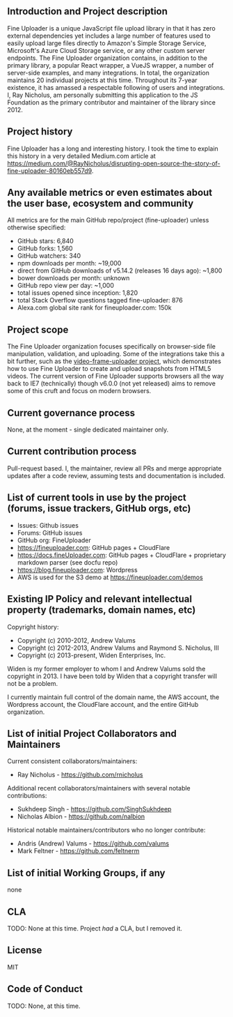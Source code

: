 ## Introduction and Project description

Fine Uploader is a unique JavaScript file upload library in that it has zero external dependencies yet includes a large number of features used to easily upload large files directly to Amazon's Simple Storage Service, Microsoft's Azure Cloud Storage service, or any other custom server endpoints. The Fine Uploader organization contains, in addition to the primary library, a popular React wrapper, a VueJS wrapper, a number of server-side examples, and many integrations. In total, the organization maintains 20 individual projects at this time. Throughout its 7-year existence, it has amassed a respectable following of users and integrations. I, Ray Nicholus, am personally submitting this application to the JS Foundation as the primary contributor and maintainer of the library since 2012.

## Project history

Fine Uploader has a long and interesting history. I took the time to explain this history in a very detailed Medium.com article at https://medium.com/@RayNicholus/disrupting-open-source-the-story-of-fine-uploader-80160eb557d9.

## Any available metrics or even estimates about the user base, ecosystem and community

All metrics are for the main GitHub repo/project (fine-uploader) unless otherwise specified:

* GitHub stars: 6,840
* GitHub forks: 1,560
* GitHub watchers: 340
* npm downloads per month: ~19,000
* direct from GitHub downloads of v5.14.2 (releases 16 days ago): ~1,800
* bower downloads per month: unknown
* GitHub repo view per day: ~1,000
* total issues opened since inception: 1,820
* total Stack Overflow questions tagged fine-uploader: 876
* Alexa.com global site rank for fineuploader.com: 150k

## Project scope

The Fine Uploader organization focuses specifically on browser-side file manipulation, validation, and uploading. Some of the integrations take this a bit further, such as the [video-frame-uploader project](https://github.com/FineUploader/video-frame-uploader), which demonstrates how to use Fine Uploader to create and upload snapshots from HTML5 videos. The current version of Fine Uploader supports browsers all the way back to IE7 (technically) though v6.0.0 (not yet released) aims to remove some of this cruft and focus on modern browsers.

## Current governance process

None, at the moment - single dedicated maintainer only.

## Current contribution process

Pull-request based. I, the maintainer, review all PRs and merge appropriate updates after a code review, assuming tests and documentation is included.

## List of current tools in use by the project (forums, issue trackers, GitHub orgs, etc)

* Issues: Github issues
* Forums: GitHub issues
* GitHub org: FineUploader
* https://fineuploader.com: GitHub pages + CloudFlare
* https://docs.fineUploader.com: GitHub pages + CloudFlare + proprietary markdown parser (see docfu repo)
* https://blog.fineuploader.com: Wordpress
* AWS is used for the S3 demo at https://fineuploader.com/demos

## Existing IP Policy and relevant intellectual property (trademarks, domain names, etc)

Copyright history:

* Copyright (c) 2010-2012, Andrew Valums
* Copyright (c) 2012-2013, Andrew Valums and Raymond S. Nicholus, III
* Copyright (c) 2013-present, Widen Enterprises, Inc.

Widen is my former employer to whom I and Andrew Valums sold the copyright in 2013. I have been told by Widen that a copyright transfer will not be a problem.

I currently maintain full control of the domain name, the AWS account, the Wordpress account, the CloudFlare account, and the entire GitHub organization.

## List of initial Project Collaborators and Maintainers

Current consistent collaborators/maintainers:

* Ray Nicholus - https://github.com/rnicholus

Additional recent collaborators/maintainers with several notable contributions:

* Sukhdeep Singh - https://github.com/SinghSukhdeep
* Nicholas Albion - https://github.com/nalbion

Historical notable maintainers/contributors who no longer contribute:

* Andris (Andrew) Valums - https://github.com/valums
* Mark Feltner - https://github.com/feltnerm

## List of initial Working Groups, if any

none

## CLA

TODO: None at this time. Project _had_ a CLA, but I removed it.

## License

MIT

## Code of Conduct

TODO: None, at this time.